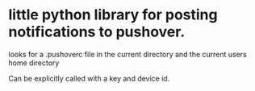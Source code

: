 # little python library for posting notifications to pushover.

looks for a .pushoverc file in the current directory and the current users home directory

Can be explicitly called with a key and device id.


